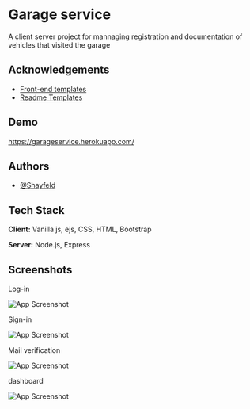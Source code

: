 
# Garage service

A client server project for mannaging registration and documentation of vehicles that visited the garage 
## Acknowledgements

 - [Front-end templates](https://startbootstrap.com/theme/sb-admin-2)
 - [Readme Templates](https://awesomeopensource.com/project/elangosundar/awesome-README-templates)

## Demo

https://garageservice.herokuapp.com/

## Authors

- [@Shayfeld](https://github.com/shayfeld)


## Tech Stack

**Client:** Vanilla js, ejs, CSS, HTML, Bootstrap

**Server:** Node.js, Express


## Screenshots

Log-in

![App Screenshot](https://drive.google.com/file/d/1MsZ1goKJBAvyzCUtHLh7s_NN7jyF1vJL/view?usp=sharing)

Sign-in

![App Screenshot](https://i.ibb.co/TL9vJLD/Register.jpg)

Mail verification

![App Screenshot](https://i.ibb.co/c823mxQ/Email-verification.jpg)

dashboard

![App Screenshot](https://i.ibb.co/X7ck1mQ/dashboard.jpg)


